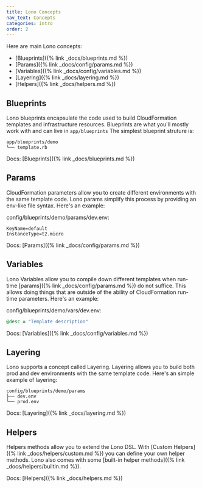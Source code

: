 ```yaml
---
title: Lono Concepts
nav_text: Concepts
categories: intro
order: 2
---
```


Here are main Lono concepts:

* [Blueprints]({% link _docs/blueprints.md %})
* [Params]({% link _docs/config/params.md %})
* [Variables]({% link _docs/config/variables.md %})
* [Layering]({% link _docs/layering.md %})
* [Helpers]({% link _docs/helpers.md %})

## Blueprints

Lono blueprints encapsulate the code used to build CloudFormation templates and infrastructure resources. Blueprints are what you'll mostly work with and can live in `app/blueprints`  The simplest blueprint struture is:

    app/blueprints/demo
    └── template.rb

Docs: [Blueprints]({% link _docs/blueprints.md %})

## Params

CloudFormation parameters allow you to create different environments with the same template code. Lono params simplify this process by providing an env-like file syntax. Here's an example:

config/blueprints/demo/params/dev.env:

    KeyName=default
    InstanceType=t2.micro

Docs: [Params]({% link _docs/config/params.md %})

## Variables

Lono Variables allow you to compile down different templates when run-time [params]({% link _docs/config/params.md %}) do not suffice. This allows doing things that are outside of the ability of CloudFormation run-time parameters. Here's an example:

config/blueprints/demo/vars/dev.env:

```ruby
@desc = "Template description"
```

Docs: [Variables]({% link _docs/config/variables.md %})

## Layering

Lono supports a concept called Layering.  Layering allows you to build both prod and dev environments with the same template code. Here's an simple example of layering:

    config/blueprints/demo/params
    ├── dev.env
    └── prod.env

Docs: [Layering]({% link _docs/layering.md %})

## Helpers

Helpers methods allow you to extend the Lono DSL. With [Custom Helpers]({% link _docs/helpers/custom.md %}) you can define your own helper methods. Lono also comes with some [built-in helper methods]({% link _docs/helpers/builtin.md %}).

Docs: [Helpers]({% link _docs/helpers.md %})
